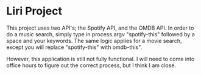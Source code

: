 # Liri Project

This project uses two API's; the Spotify API, and the OMDB API. In order to do a music search, simply type in process.argv "spotify-this" followed by a space and your keywords. The same logic applies for a movie search, except you will replace "spotify-this" with omdb-this". 

However, this application is still not fully functional. I will need to come into office hours to figure out the correct process, but I think I am close.